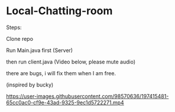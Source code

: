 # Local-Chatting-room
Steps:

Clone repo

Run Main.java first (Server)

then run client.java (Video below, please mute audio)

there are bugs, i will fix them when I am free. 

(inspired by bucky)

https://user-images.githubusercontent.com/98570636/197415481-65cc0ac0-cf9e-43ad-9325-9ec1d5722271.mp4

